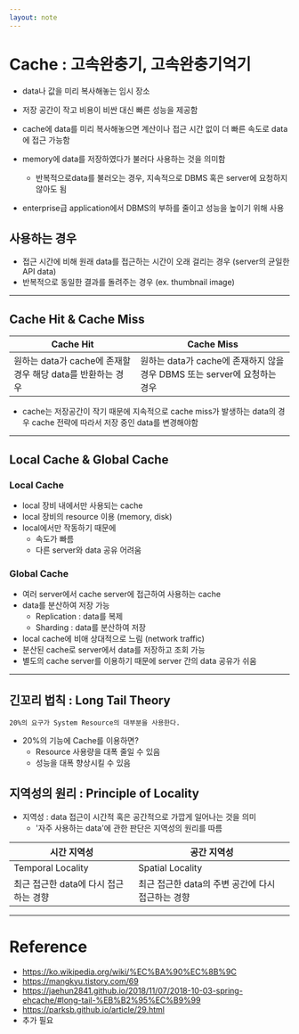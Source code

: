 ```yaml
---
layout: note
---
```


# Cache : 고속완충기, 고속완충기억기

- data나 값을 미리 복사해놓는 임시 장소
- 저장 공간이 작고 비용이 비싼 대신 빠른 성능을 제공함
- cache에 data를 미리 복사해놓으면 계산이나 접근 시간 없이 더 빠른 속도로 data에 접근 가능함

- memory에 data를 저장하였다가 불러다 사용하는 것을 의미함
    - 반복적으로data를 불러오는 경우, 지속적으로 DBMS 혹은 server에 요청하지 않아도 됨

- enterprise급 application에서 DBMS의 부하를 줄이고 성능을 높이기 위해 사용




## 사용하는 경우

- 접근 시간에 비해 원래 data를 접근하는 시간이 오래 걸리는 경우 (server의 균일한 API data)
- 반복적으로 동일한 결과를 돌려주는 경우 (ex. thumbnail image)




---




## Cache Hit & Cache Miss

| Cache Hit | Cache Miss |
| - | - |
| 원하는 data가 cache에 존재할 경우 해당 data를 반환하는 경우 | 원하는 data가 cache에 존재하지 않을 경우 DBMS 또는 server에 요청하는 경우 |

- cache는 저장공간이 작기 때문에 지속적으로 cache miss가 발생하는 data의 경우 cache 전략에 따라서 저장 중인 data를 변경해야함




---




## Local Cache & Global Cache

### Local Cache

- local 장비 내에서만 사용되는 cache
- local 장비의 resource 이용 (memory, disk)
- local에서만 작동하기 때문에
    - 속도가 빠름
    - 다른 server와 data 공유 어려움

### Global Cache

- 여러 server에서 cache server에 접근하여 사용하는 cache
- data를 분산하여 저장 가능
    - Replication : data를 복제
    - Sharding : data를 분산하여 저장
- local cache에 비애 상대적으로 느림 (network traffic)
- 분산된 cache로 server에서 data를 저장하고 조회 가능
- 별도의 cache server를 이용하기 때문에 server 간의 data 공유가 쉬움




---




## 긴꼬리 법칙 : Long Tail Theory

```
20%의 요구가 System Resource의 대부분을 사용한다.
```

- 20%의 기능에 Cache를 이용하면?
    - Resource 사용량을 대폭 줄일 수 있음
    - 성능을 대폭 향상시킬 수 있음




## 지역성의 원리 : Principle of Locality

- 지역성 : data 접근이 시간적 혹은 공간적으로 가깝게 일어나는 것을 의미
    - '자주 사용하는 data'에 관한 판단은 지역성의 원리를 따름

| 시간 지역성 | 공간 지역성 |
| - | - |
| Temporal Locality | Spatial Locality |
| 최근 접근한 data에 다시 접근하는 경향 | 최근 접근한 data의 주변 공간에 다시 접근하는 경향 |




---




# Reference

- https://ko.wikipedia.org/wiki/%EC%BA%90%EC%8B%9C
- https://mangkyu.tistory.com/69
- https://jaehun2841.github.io/2018/11/07/2018-10-03-spring-ehcache/#long-tail-%EB%B2%95%EC%B9%99
- https://parksb.github.io/article/29.html
- 추가 필요
